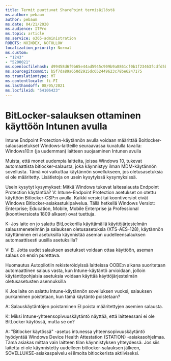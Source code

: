 ```yaml
---
title: Termit puuttuvat SharePoint termisäilöstä
ms.author: pebaum
author: pebaum
ms.date: 04/21/2020
ms.audience: ITPro
ms.topic: article
ms.service: o365-administration
ROBOTS: NOINDEX, NOFOLLOW
localization_priority: Normal
ms.custom:
- "1243"
- "5200021"
ms.openlocfilehash: d99458d6f9b65e44ad5945c909b9a8861cf0b1f23463fcdfd5b8351b1c08d670
ms.sourcegitcommit: b5f7da89a650d2915dc652449623c78be6247175
ms.translationtype: MT
ms.contentlocale: fi-FI
ms.lasthandoff: 08/05/2021
ms.locfileid: "54106423"
---
```

# <a name="enabling-bitlocker-encryption-with-intune"></a>BitLocker-salauksen ottaminen käyttöön Intunen avulla

Intune Endpoint Protection-käytännön avulla voidaan määrittää Boitlocker-salausasetukset Windows-laitteille seuraavassa kuvatulla tavalla: Windows10:n (ja uudemman) laitteen suojaaminen Intunen avulla

Muista, että monet uudempia laitteita, joissa Windows 10, tukevat automaattista bitlocker-salausta, joka käynnistyy ilman MDM-käytännön sovellusta. Tämä voi vaikuttaa käytännön sovellukseen, jos oletusasetuksia ei ole määritetty. Lisätietoja on usein kysytyissä kysymyksissä.


Usein kysytyt kysymykset: Mitkä Windows tukevat laitesalausta Endpoint Protection käytäntöä?
V: Intune-Endpoint Protection asetukset on otettu käyttöön Bitlocker-CSP:n avulla.  Kaikki versiot tai koontiversiot eivät Windows Bitlocker-asiakastukipalvelua. Tällä hetkellä Windows Versiot: Enterprise; Education, Mobile, Mobile Enterprise ja Professional (koontiversiosta 1809 alkaen) ovat tuettuja.




K: Jos laite on jo salattu BitLockerilla käyttämällä käyttöjärjestelmän salausmenetelmän ja salauksen oletusasetuksia (XTS-AES-128), käytännön käyttäminen eri asetuksilla käynnistää aseman uudelleensalauksen automaattisesti uusilla asetuksilla?

V: Ei. Jotta uudet salauksen asetukset voidaan ottaa käyttöön, aseman salaus on ensin purettava.

Huomautus Autopilotiin rekisteröidyissä laitteissa OOBE:n aikana suoritetaan automaattinen salaus vasta, kun Intune-käytäntö arvioidaan, jolloin käytäntöpohjaisia asetuksia voidaan käyttää käyttöjärjestelmän oletusasetusten asennuksilla




K Jos laite on salattu Intune-käytännön sovelluksen vuoksi, salauksen purkaminen poistetaan, kun tämä käytäntö poistetaan?

A: Salauskäytäntöjen poistaminen EI poista määritettyjen asemien salausta.




K: Miksi Intune-yhteensopivuuskäytäntö näyttää, että laitteessani ei ole BitLocker käytössä, mutta se on?

A: "Bitlocker käytössä" -asetus intunessa yhteensopivuuskäytäntö hyödyntää Windows Device Health Attestation (STATION) -asiakasohjelmaa. Tämä asiakas mittaa vain laitteen tilan käynnistyksen yhteydessä. Jos siis laitetta ei ole käynnistetty uudelleen bitlocker-salauksen jälkeen, SOVELLUKSE-asiakaspalvelu ei ilmoita bitlockerista aktiiviseksi.
